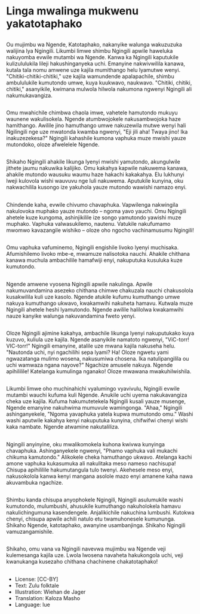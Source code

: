 # Linga mwalinga mukwenu yakatotaphako

##
Ou mujimbu wa Ngende, Katotaphako, nakanyike walunga wakuzuzuka walijina lya Ngingili. Likumbi limwe shimbu Ngingili apwile haweluka nakuyomba evwile mutambi wa Ngende. Kanwa ka Ngingili kaputukile kulizululukila lileji hakushinganyeka uchi. Emanyine nakwivwilila kanawa, kutala tala nomu amwene uze kajila mumithango helu lyamutwe wenyi. "Chitiki-chitiki-chitiki," uze kajila wamundende apalapachile, shimbu ambululukile kumutondo umwe, kuya kuukwavo, naukwavo. "Chitiki, chitiki, chitiki," asanyikile, kwimana mulwola hilwola nakumona ngwenyi Ngingili ali nakumukavangiza.

##
Omu mwahichile chimbwa chaola imwe, vahetele hamutondo mukuyu waunene wakulisokela. Ngende atumbwojokele nakusambwojoka haze hamithango. Awilile jino hamuthango umwe nakuzewila mutwe wenyi hali Ngilingili nge uze mwatonda kwamba ngwenyi, "Eji jili aha! Twaya jino! Ika inakuzezekesa?" Ngingili kahashile kumona vaphuka muze mwishi yauze mutondoko, oloze afwelelele Ngende.

##
Shikaho Ngingili ahakile likunga lyenyi mwishi yamutondo, akungulwile jithete jaumu nakuwika kalijiko. Omu kakahya kapwile nakuwema kanawa, ahakile mutondo wausuku waumu haze hakachi kakakahya. Elu lukhunyi lweji kulovola wishi wauvuvu nge luli nakuwema. Aputukile kunyina, oku nakwachilila kusongo ize yakuhola yauze mutondo wawishi namazo enyi.

##
Chindende kaha, evwile chivumo chavaphuka. Vapwilenga nakwingila nakulovoka muphako yauze mutondo – ngoma yavo yauchi. Omu Ngingili ahetele kuze kungoma, ashinjikilile ize songo yamutondo yawishi muze muphako. Vaphuka valwasukilemo, nautenu. Vatukile nakufumamo mwomwo kavazangile wishiko – oloze oho ngocho vachinamusumu Ngingili!

##
Omu vaphuka vafuminemo, Ngingili engishile livoko lyenyi muchisaka. Afumishilemo livoko mbe-e, mwamuze nalisotoka nauchi. Ahakile chithana kanawa muchula ambachilile hamafwiji enyi, nakuputuka kusuluka kuze kumutondo.

##
Ngende amwene vyosena Ngingili apwile nakulinga. Apwile nakumuvandamina asezeko chithana chimwe chakuzala nauchi chakusolola kusakwilila kuli uze kasolo. Ngende atukile kufumu kumuthango umwe nakuya kumuthango ukwavo, kwakamwihi nakuheta hamavu. Kutwala muze Ngingili ahetele heshi lyamutondo. Ngende awilile halilolwa kwakamwihi nauze kanyike walunga nakuvandamina fweto yenyi.

##
Oloze Ngingili ajimine kakahya, ambachile likunga lyenyi nakuputukako kuya kuzuvo, kuliula uze kajila. Ngende asanyikile namatoto ngwenyi, "ViC-torr! VIC-torr!" Ngingili emanyine, atalile uze mwana kajila nakuseha helu. "Nautonda uchi, nyi ngachilihi sepa lyami? Ha! Oloze ngwetu yami ngwazatanga mulimo wosena, nakusumiwa chosena. Ika natulipangilila ou uchi wamwaza ngana nayove?" Ngachize amusele nakuya. Ngende apihililile! Katelanga kumulinga nganako! Oloze mwawana mwakuhilwishila.

##
Likumbi limwe oho muchinahichi vyalumingo vyavivulu, Ngingili evwile mutambi wauchi kufuma kuli Ngende. Anukile uchi uyema nakukavangiza cheka uze kajila. Kufuma hakumutetekela Ngingili kusali yauze musenge, Ngende emanyine nakuhwima mumuvule wamingonga. "Ahaa," Ngingili ashinganyekele, "Ngoma yavaphuka yatela kupwa mumutondo omu." Washi washi aputwile kakahya kenyi nakuputuka kunyina, chifwifwi chenyi wishi kaka nambate. Ngende atwamine nakutaliliza.

##
Ngingili anyinyine, oku mwalikomokela kuhona kwivwa kunyinga chavaphuka. Ashinganyekele ngwenyi, "Phamo vaphuka vali mukachi chikuma kamutondo." Alikokele cheka hamuthango ukwavo. Atelanga kachi amone vaphuka kukasumuka ali nakulitaka meso nameso nachisupa! Chisupa apihililile hakumutangula tulo twenyi. Akehesele meso enyi, nakusokolola kanwa kenyi mangana asolole mazo enyi amanene kaha nawa akuvambuka ngachize.

##
Shimbu kanda chisupa anyophokele Ngingili, Ngingili asulumukile washi kumutondo, mulumbushi, ahusukile kumuthango nakuholokela hamavu nakulichingumuna kasendengele. Anjalikichile nakuchina lumbushi. Kutokwa chenyi, chisupa apwile achili natulo etu twamuhonesele kumununga. Shikaho Ngende, katotaphako, awanyine usambanjinga. Shikaho Ngingili vamuzangamishile.

##
Shikaho, omu vana va Ngingili navevwa mujimbu wa Ngende veji kulemesanga kajila uze. Lwola lwosena navaheta hakukongola uchi, veji kwanukanga kusezaho chithana chachinene chakatotaphako!

##
* License: [CC-BY]
* Text: Zulu folktale
* Illustration: Wiehan de Jager
* Translation: Kaloza Masho
* Language: lue

